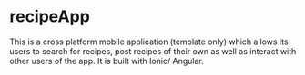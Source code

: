 # recipeApp
This is a cross platform mobile application (template only) which allows its users to search for recipes, post recipes of their own as well as interact with other users of the app. It is built with Ionic/ Angular. 
